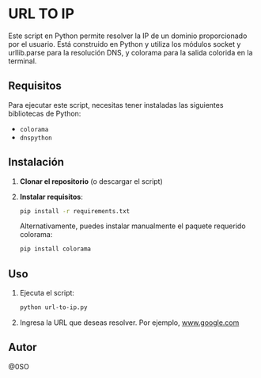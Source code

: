 # URL TO IP

Este script en Python permite resolver la IP de un dominio proporcionado por el usuario. Está construido en Python y utiliza los módulos socket y urllib.parse para la resolución DNS, y colorama para la salida colorida en la terminal.

## Requisitos

Para ejecutar este script, necesitas tener instaladas las siguientes bibliotecas de Python:

- `colorama`
- `dnspython`

## Instalación

1. **Clonar el repositorio** (o descargar el script)

2. **Instalar requisitos**:
    ```sh
    pip install -r requirements.txt
    ```

    Alternativamente, puedes instalar manualmente el paquete requerido colorama:
    ```sh
    pip install colorama
    ```

## Uso

1. Ejecuta el script:
    ```sh
    python url-to-ip.py
    ```

2. Ingresa la URL que deseas resolver. Por ejemplo, www.google.com 

## Autor

@0SO 